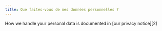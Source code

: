 ```yaml
---
title: Que faites-vous de mes données personnelles ?
---
```


How we handle your personal data is documented in \[our privacy notice]\[2]
